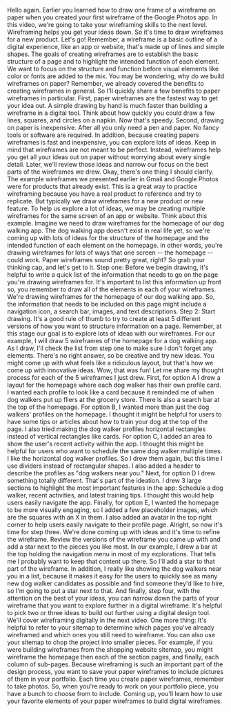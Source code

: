 Hello again. Earlier you learned how to draw one frame of a wireframe on paper when you created your first wireframe of the Google Photos app. In this video, we're going to take your wireframing skills to the next level. Wireframing helps you get your ideas down. So it's time to draw wireframes for a new product. Let's go! Remember, a wireframe is a basic outline of a digital experience, like an app or website, that's made up of lines and simple shapes. The goals of creating wireframes are to establish the basic structure of a page and to highlight the intended function of each element. We want to focus on the structure and function before visual elements like color or fonts are added to the mix. You may be wondering, why do we build wireframes on paper? Remember, we already covered the benefits to creating wireframes in general. So I'll quickly share a few benefits to paper wireframes in particular. First, paper wireframes are the fastest way to get your idea out. A simple drawing by hand is much faster than building a wireframe in a digital tool. Think about how quickly you could draw a few lines, squares, and circles on a napkin. Now that's speedy. Second, drawing on paper is inexpensive. After all you only need a pen and paper. No fancy tools or software are required. In addition, because creating papers wireframes is fast and inexpensive, you can explore lots of ideas. Keep in mind that wireframes are not meant to be perfect. Instead, wireframes help you get all your ideas out on paper without worrying about every single detail. Later, we'll review those ideas and narrow our focus on the best parts of the wireframes we drew. Okay, there's one thing I should clarify. The example wireframes we presented earlier in Gmail and Google Photos were for products that already exist. This is a great way to practice wireframing because you have a real product to reference and try to replicate. But typically we draw wireframes for a new product or new feature. To help us explore a lot of ideas, we may be creating multiple wireframes for the same screen of an app or website. Think about this example. Imagine we need to draw wireframes for the homepage of our dog walking app. The dog walking app doesn't exist in real life yet, so we're coming up with lots of ideas for the structure of the homepage and the intended function of each element on the homepage. In other words, you're drawing wireframes for lots of ways that one screen -- the homepage -- could work. Paper wireframes sound pretty great, right? So grab your thinking cap, and let's get to it. Step one: Before we begin drawing, it's helpful to write a quick list of the information that needs to go on the page you're drawing wireframes for. It's important to list this information up front so, you remember to draw all of the elements in each of your wireframes. We're drawing wireframes for the homepage of our dog walking app. So, the information that needs to be included on this page might include a navigation icon, a search bar, images, and text descriptions. Step 2: Start drawing. It's a good rule of thumb to try to create at least 5 different versions of how you want to structure information on a page. Remember, at this stage our goal is to explore lots of ideas with our wireframes. For our example, I will draw 5 wireframes of the homepage for a dog walking app. As I draw, I'll check the list from step one to make sure I don't forget any elements. There's no right answer, so be creative and try new ideas. You might come up with what feels like a ridiculous layout, but that's how we come up with innovative ideas. Wow, that was fun! Let me share my thought process for each of the 5 wireframes I just drew. First, for option A I drew a layout for the homepage where each dog walker has their own profile card. I wanted each profile to look like a card because it reminded me of when dog walkers put up fliers at the grocery store. There is also a search bar at the top of the homepage. For option B, I wanted more than just the dog walkers' profiles on the homepage. I thought it might be helpful for users to have some tips or articles about how to train your dog at the top of the page. I also tried making the dog walker profiles horizontal rectangles instead of vertical rectangles like cards. For option C, I added an area to show the user's recent activity within the app. I thought this might be helpful for users who want to schedule the same dog walker multiple times. I like the horizontal dog walker profiles. So I drew them again, but this time I use dividers instead of rectangular shapes. I also added a header to describe the profiles as "dog walkers near you." Next, for option D I drew something totally different. That's part of the ideation. I drew 3 large sections to highlight the most important features in the app: Schedule a dog walker, recent activities, and latest training tips. I thought this would help users easily navigate the app. Finally, for option E, I wanted the homepage to be more visually engaging, so I added a few placeholder images, which are the squares with an X in them. I also added an avatar in the top right corner to help users easily navigate to their profile page. Alright, so now it's time for step three. We're done coming up with ideas and it's time to refine the wireframe. Review the versions of the wireframe you came up with and add a star next to the pieces you like most. In our example, I drew a bar at the top holding the navigation menu in most of my explorations. That tells me I probably want to keep that content up there. So I'll add a star to that part of the wireframe. In addition, I really like showing the dog walkers near you in a list, because it makes it easy for the users to quickly see as many new dog walker candidates as possible and find someone they'd like to hire, so I'm going to put a star next to that. And finally, step four, with the attention on the best of your ideas, you can narrow down the parts of your wireframe that you want to explore further in a digital wireframe. It's helpful to pick two or three ideas to build out further using a digital design tool. We'll cover wireframing digitally in the next video. One more thing: It's helpful to refer to your sitemap to determine which pages you've already wireframed and which ones you still need to wireframe. You can also use your sitemap to chop the project into smaller pieces. For example, if you were building wireframes from the shopping website sitemap, you might wireframe the homepage then each of the section pages, and finally, each column of sub-pages. Because wireframing is such an important part of the design process, you want to save your paper wireframes to include pictures of them in your portfolio. Each time you create paper wireframes, remember to take photos. So, when you're ready to work on your portfolio piece, you have a bunch to choose from to include. Coming up, you'll learn how to use your favorite elements of your paper wireframes to build digital wireframes.